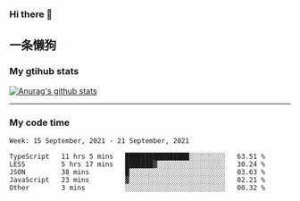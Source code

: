 ### Hi there 👋

## 一条懒狗
<!--
**kiss-me-quickly/kiss-me-quickly** is a ✨ _special_ ✨ repository because its `README.md` (this file) appears on your GitHub profile.

Here are some ideas to get you started:

- 🔭 I’m currently working on ...
- 🌱 I’m currently learning ...
- 👯 I’m looking to collaborate on ...
- 🤔 I’m looking for help with ...
- 💬 Ask me about ...
- 📫 How to reach me: ...
- 😄 Pronouns: ...
- ⚡ Fun fact: ...
-->


### My gtihub stats

[![Anurag's github stats](https://github-readme-stats.vercel.app/api?username=kiss-me-quickly)](https://github.com/anuraghazra/github-readme-stats)

***

### My code time

<!--START_SECTION:waka-->
```text
Week: 15 September, 2021 - 21 September, 2021

TypeScript   11 hrs 5 mins   ████████████████░░░░░░░░░   63.51 % 
LESS         5 hrs 17 mins   ███████▓░░░░░░░░░░░░░░░░░   30.24 % 
JSON         38 mins         █░░░░░░░░░░░░░░░░░░░░░░░░   03.63 % 
JavaScript   23 mins         ▓░░░░░░░░░░░░░░░░░░░░░░░░   02.21 % 
Other        3 mins          ░░░░░░░░░░░░░░░░░░░░░░░░░   00.32 % 
```
<!--END_SECTION:waka-->
